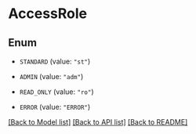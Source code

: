 # AccessRole

## Enum


* `STANDARD` (value: `"st"`)

* `ADMIN` (value: `"adm"`)

* `READ_ONLY` (value: `"ro"`)

* `ERROR` (value: `"ERROR"`)


[[Back to Model list]](../README.md#documentation-for-models) [[Back to API list]](../README.md#documentation-for-api-endpoints) [[Back to README]](../README.md)


